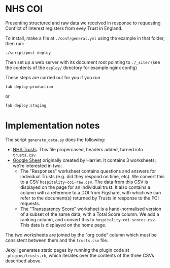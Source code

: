 NHS COI
=======

Presenting structured and raw data we received in response to
requesting Conflict of Interest registers from evey Trust in England.

To install, make a file at `./conf/general.yml` using the example in that folder, then run:

    ./script/post-deploy

Then set up a web server with its document root pointing to `./_site/`
(see the contents of the `deploy/` directory for example nginx config)

These steps are carried out for you if you run

    fab deploy:production

or

    fab deploy:staging


# Implementation notes

The script `generate_data.py` does the following:

* [NHS Trusts](https://nhsenglandfilestore.s3.amazonaws.com/ods/etr.csv). This file propercased, headers added, turned into `trusts.csv`
* [Google Sheet](https://docs.google.com/spreadsheets/d/1XYZZsRq50WsVjJfuCWNbEughXQqyiFJeW7tXGgdBv5I/) originally created by Harriet. It contains 3 worksheets; we're interested in two:
  * The "Responses" worksheet contains questions and answers for individual Trusts (e.g. did they respond on time, etc). We convert this to a CSV `hospitality-coi-raw.csv`. The data from this CSV is displayed on the page for an individual trust. It also contains a column with a reference to a DOI from Figshare, with which we can refer to the document(s) returned by Trusts in response to the FOI requests.
  * The "Transparency Score" worksheet is a hand-normalised version of a subset of the same data, with a Total Score column.  We add a ranking column, and convert this to `hospitality-coi-scores.csv`. This data is displayed on the home page.

The two worksheets are joined by the "org code" column which must be consistent between them and the `trusts.csv` file.

Jekyll generates static pages by running the plugin code at
`_plugins/trusts.rb`, which iterates over the contents of the three
CSVs described above.
